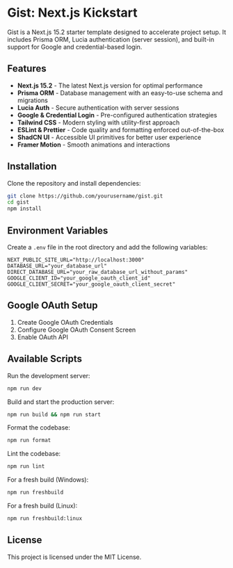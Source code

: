 # Gist: Next.js Kickstart

Gist is a Next.js 15.2 starter template designed to accelerate project setup. It includes Prisma ORM, Lucia authentication (server session), and built-in support for Google and credential-based login.

## Features

* **Next.js 15.2** - The latest Next.js version for optimal performance
* **Prisma ORM** - Database management with an easy-to-use schema and migrations
* **Lucia Auth** - Secure authentication with server sessions
* **Google & Credential Login** - Pre-configured authentication strategies
* **Tailwind CSS** - Modern styling with utility-first approach
* **ESLint & Prettier** - Code quality and formatting enforced out-of-the-box
* **ShadCN UI** - Accessible UI primitives for better user experience
* **Framer Motion** - Smooth animations and interactions

## Installation

Clone the repository and install dependencies:

```sh
git clone https://github.com/yourusername/gist.git
cd gist
npm install
```

## Environment Variables

Create a `.env` file in the root directory and add the following variables:

```env
NEXT_PUBLIC_SITE_URL="http://localhost:3000"
DATABASE_URL="your_database_url"
DIRECT_DATABASE_URL="your_raw_database_url_without_params"
GOOGLE_CLIENT_ID="your_google_oauth_client_id"
GOOGLE_CLIENT_SECRET="your_google_oauth_client_secret"
```

## Google OAuth Setup

1. Create Google OAuth Credentials
2. Configure Google OAuth Consent Screen
3. Enable OAuth API

## Available Scripts

Run the development server:
```sh
npm run dev
```

Build and start the production server:
```sh
npm run build && npm run start
```

Format the codebase:
```sh
npm run format
```

Lint the codebase:
```sh
npm run lint
```

For a fresh build (Windows):
```sh
npm run freshbuild
```

For a fresh build (Linux):
```sh
npm run freshbuild:linux
```

## License

This project is licensed under the MIT License.